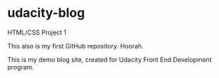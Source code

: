 # udacity-blog
HTML/CSS Project 1

This also is my first GitHub repository. Hoorah. 

This is my demo blog site, created for Udacity Front End Development program. 
